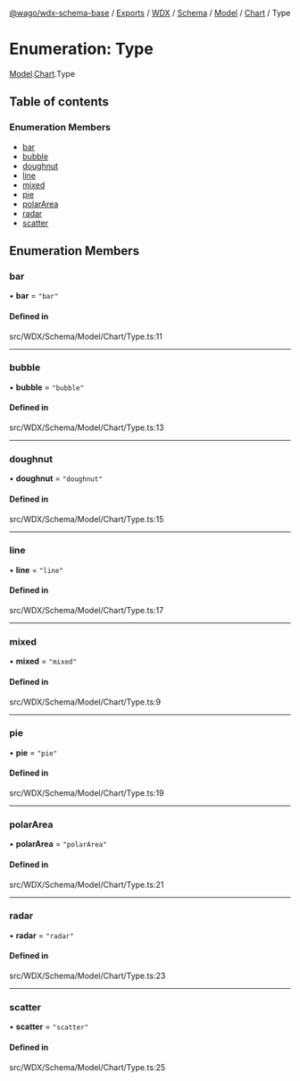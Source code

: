 [@wago/wdx-schema-base](../README.md) / [Exports](../modules.md) / [WDX](../modules/WDX.md) / [Schema](../modules/WDX.Schema.md) / [Model](../modules/WDX.Schema.Model.md) / [Chart](../modules/WDX.Schema.Model.Chart.md) / Type

# Enumeration: Type

[Model](../modules/WDX.Schema.Model.md).[Chart](../modules/WDX.Schema.Model.Chart.md).Type

## Table of contents

### Enumeration Members

- [bar](WDX.Schema.Model.Chart.Type.md#bar)
- [bubble](WDX.Schema.Model.Chart.Type.md#bubble)
- [doughnut](WDX.Schema.Model.Chart.Type.md#doughnut)
- [line](WDX.Schema.Model.Chart.Type.md#line)
- [mixed](WDX.Schema.Model.Chart.Type.md#mixed)
- [pie](WDX.Schema.Model.Chart.Type.md#pie)
- [polarArea](WDX.Schema.Model.Chart.Type.md#polararea)
- [radar](WDX.Schema.Model.Chart.Type.md#radar)
- [scatter](WDX.Schema.Model.Chart.Type.md#scatter)

## Enumeration Members

### bar

• **bar** = ``"bar"``

#### Defined in

src/WDX/Schema/Model/Chart/Type.ts:11

___

### bubble

• **bubble** = ``"bubble"``

#### Defined in

src/WDX/Schema/Model/Chart/Type.ts:13

___

### doughnut

• **doughnut** = ``"doughnut"``

#### Defined in

src/WDX/Schema/Model/Chart/Type.ts:15

___

### line

• **line** = ``"line"``

#### Defined in

src/WDX/Schema/Model/Chart/Type.ts:17

___

### mixed

• **mixed** = ``"mixed"``

#### Defined in

src/WDX/Schema/Model/Chart/Type.ts:9

___

### pie

• **pie** = ``"pie"``

#### Defined in

src/WDX/Schema/Model/Chart/Type.ts:19

___

### polarArea

• **polarArea** = ``"polarArea"``

#### Defined in

src/WDX/Schema/Model/Chart/Type.ts:21

___

### radar

• **radar** = ``"radar"``

#### Defined in

src/WDX/Schema/Model/Chart/Type.ts:23

___

### scatter

• **scatter** = ``"scatter"``

#### Defined in

src/WDX/Schema/Model/Chart/Type.ts:25
